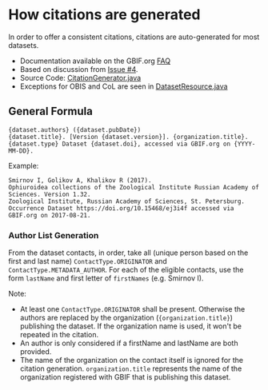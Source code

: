 # How citations are generated

In order to offer a consistent citations, citations are auto-generated for most datasets.
 * Documentation available on the GBIF.org [FAQ](https://www.gbif.org/faq?q=citation)
 * Based on discussion from [Issue #4](https://github.com/gbif/registry/issues/4).
 * Source Code: [CitationGenerator.java](https://github.com/gbif/registry/blob/master/registry-metadata/src/main/java/org/gbif/registry/metadata/CitationGenerator.java)
 * Exceptions for OBIS and CoL are seen in [DatasetResource.java](registry-ws/src/main/java/org/gbif/registry/ws/resources/DatasetResource.java)

## General Formula
```
{dataset.authors} ({dataset.pubDate})
{dataset.title}. [Version {dataset.version}]. {organization.title}.
{dataset.type} Dataset {dataset.doi}, accessed via GBIF.org on {YYYY-MM-DD}.
```

Example:

```
Smirnov I, Golikov A, Khalikov R (2017).
Ophiuroidea collections of the Zoological Institute Russian Academy of Sciences. Version 1.32.
Zoological Institute, Russian Academy of Sciences, St. Petersburg.
Occurrence Dataset https://doi.org/10.15468/ej3i4f accessed via GBIF.org on 2017-08-21.
```

### Author List Generation

From the dataset contacts, in order, take all (unique person based on the first and last name)
`ContactType.ORIGINATOR` and `ContactType.METADATA_AUTHOR`. For each of the eligible contacts,
use the form `lastName` and first letter of `firstNames` (e.g. Smirnov I).

Note:
  * At least one `ContactType.ORIGINATOR` shall be present. Otherwise the authors are replaced
  by the organization (`{organization.title}`) publishing the dataset. If the organization name is used, it won't be repeated in the citation.
  * An author is only considered if a firstName and lastName are both provided.
  * The name of the organization on the contact itself is ignored for the citation generation.
  `organization.title` represents the name of the organization registered with GBIF that is publishing this dataset.

